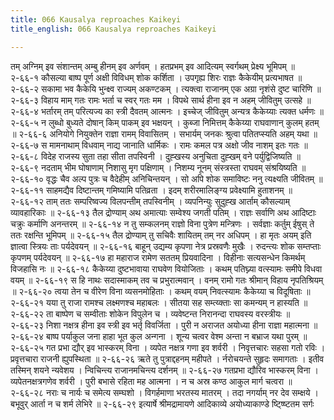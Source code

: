```yaml
---
title: 066 Kausalya reproaches Kaikeyi
title_english: 066 Kausalya reproaches Kaikeyi

---
```

<div class="audioEmbed"  caption="श्रीराम-हरिसीताराममूर्ति-घनपाठिभ्यां वचनम्" src="https://archive.org/download/Ramayana-recitation-Sriram-harisItArAmamUrti-Ghanapaati-v2/Kanda_2/Kanda_2_AYK-066-Raja_Sharirasya_Thailakata_Hanikshepaha.mp3"></div>
तम् अग्निम् इव संशान्तम् अम्बु हीनम् इव अर्णवम् ।  
हतप्रभम् इव आदित्यम् स्वर्गथम् प्रेक्ष्य भूमिपम् ॥ २-६६-१  
कौसल्या बाष्प पूर्ण अक्षी विविधम् शोक कर्शिता ।  
उपगृह्य शिरः राज्ञः कैकेयीम् प्रत्यभाषत ॥ २-६६-२  
सकामा भव कैकेयि भुन्क्ष्व राज्यम् अकण्टकम् ।  
त्यक्त्वा राजानम् एक अग्रा नृशंसे दुष्ट चारिणि ॥ २-६६-३  
विहाय माम् गतः रामः भर्ता च स्वर् गतः मम ।  
विपथे सार्थ हीना इव न अहम् जीवितुम् उत्सहे ॥ २-६६-४  
भर्तारम् तम् परित्यज्य का स्त्री दैवतम् आत्मनः ।  
इच्चेज् जीवितुम् अन्यत्र कैकेय्याः त्यक्त धर्मणः ॥ २-६६-५  
न लुब्धो बुध्यते दोषान् किम् पाकम् इव भक्षयन् ।  
कुब्जा निमित्तम् कैकेय्या राघवाणान् कुलम् हतम् ॥ २-६६-६  
अनियोगे नियुक्तेन राज्ञा रामम् विवासितम् ।  
सभार्यम् जनकः श्रुत्वा पतितप्स्यति अहम् यथा ॥ २-६६-७  
स मामनाथाम् विधवाम् नाद्य जानाति धार्मिकः ।  
रामः कमल पत्र अक्षो जीव नाशम् इतः गतः ॥ २-६६-८  
विदेह राजस्य सुता तहा सीता तपस्विनी ।  
दुह्खस्य अनुचिता दुह्खम् वने पर्युद्विजिष्यति ॥ २-६६-९  
नदताम् भीम घोषाणाम् निशासु मृग पक्षिणाम् ।  
निशम्य नूनम् संस्त्रस्ता राघवम् संश्रयिष्यति ॥ २-६६-१०  
वृद्धः चैव अल्प पुत्रः च वैदेहीम् अनिचिन्तयन् ।  
सो अपि शोक समाविष्टः ननु त्यक्ष्यति जीवितम् ॥ २-६६-११  
साहमद्यैव दिष्टान्तम् गमिष्यामि पतिव्रता ।  
इदम् शरीरमालिङ्ग्य प्रवेक्ष्यामि हुताशनम् ॥ २-६६-१२  
ताम् ततः सम्परिष्वज्य विलपन्तीम् तपस्विनीम् ।  
व्यपनिन्युः सुदुह्ख आर्ताम् कौसल्याम् व्यावहारिकाः ॥ २-६६-१३  
तैल द्रोण्याम् अथ अमात्याः सम्वेश्य जगती पतिम् ।  
राज्ञः सर्वाणि अथ आदिष्टाः चक्रुः कर्माणि अनन्तरम् ॥ २-६६-१४  
न तु सम्कलनम् राज्ञो विना पुत्रेण मन्त्रिणः ।  
सर्वज्ञाः कर्तुम् ईषुस् ते ततः रक्षन्ति भूमिपम् ॥ २-६६-१५  
तैल द्रोण्याम् तु सचिवैः शायितम् तम् नर अधिपम् ।  
हा मृतः अयम् इति ज्ञात्वा स्त्रियः ताः पर्यदेवयन् ॥ २-६६-१६  
बाहून् उद्यम्य कृपणा नेत्र प्रस्रवणैः मुखैः ।  
रुदन्त्यः शोक सम्तप्ताः कृपणम् पर्यदेवयन् ॥ २-६६-१७  
हा महाराज रामेण सततम् प्रियवादिना ।  
विहीनाः सत्यसन्धेन किमर्थम् विजहासि नः ॥ २-६६-१८  
कैकेय्या दुष्टभावाया राघवेण वियोजिताः ।  
कथम् पतिघ्न्या वत्स्यामः समीपे विधवा वयम् ॥ २-६६-१९  
स हि नाथः सदास्माकम् तव च प्रभुरात्मवान् ।  
वनम् रामो गतः श्रीमान् विहाय नृपतिश्रियम् ॥ २-६६-२०  
त्वया तेन च वीरेण विना व्यसनमोहिताः ।  
कथम् वयम् निवत्स्यामः कैकेय्या च विदूषिताः ॥ २-६६-२१  
यया तु राजा रामश्च लक्ष्मणश्च महाबलः ।  
सीतया सह सम्त्य्क्ताः सा कमन्यम् न हास्यति ॥ २-६६-२२  
ता बाष्पेण च सम्वीताः शोकेन विपुलेन च ।  
व्यवेष्टन्त निरानन्दा राघवस्य वरस्त्रीयः ॥ २-६६-२३  
निशा नक्षत्र हीना इव स्त्री इव भर्तृ विवर्जिता ।  
पुरी न अराजत अयोध्या हीना राज्ञा महात्मना ॥ २-६६-२४  
बाष्प पर्याकुल जना हाहा भूत कुल अन्गना ।  
शून्य चत्वर वेश्म अन्ता न बभ्राज यथा पुरम् ॥ २-६६-२५  
गत प्रभा द्यौर् इव भास्करम् विना ।  
व्यपेत नक्षत्र गणा इव शर्वरी ।  
निवृत्तचारः सहसा गतो रविः ।  
प्रवृत्तचारा राजनी ह्युपस्थिता ॥ २-६६-२६  
ऋते तु पुत्राद्दहनम् महीपते ।  
र्नरोचयन्ते सुहृदः समागताः ।  
इतीव तस्मिन् शयने न्यवेशय ।  
न्विचिन्त्य राजानमचिन्त्य दर्शनम् ॥ २-६६-२७  
गतप्रभा द्यौरिव भास्करम् विना ।  
व्यपेतनक्षत्रगणेव शर्वरी ।  
पुरी बभासे रहिता मह आत्मना ।  
न च अस्र कण्ठ आकुल मार्ग चत्वरा ॥ २-६६-२८  
नराः च नार्यः च समेत्य सम्घशो ।  
विगर्हमाणा भरतस्य मातरम् ।  
तदा नगर्याम् नर देव सम्क्षये ।  
बभूवुर् आर्ता न च शर्म लेभिरे ॥ २-६६-२९  
इत्यार्षे श्रीमद्रामायणे आदिकाव्ये अयोध्याकाण्डे ष्ट्ष्ष्टितम सर्गः